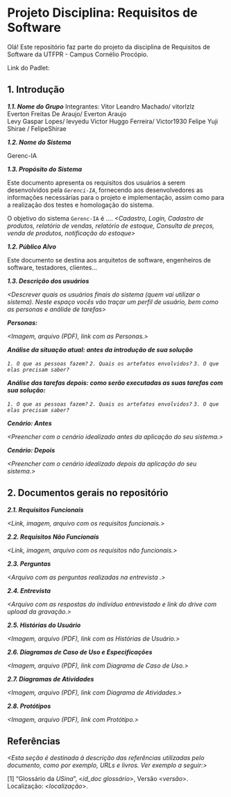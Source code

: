 # Projeto Disciplina: Requisitos de Software

[](https://github.com/CamilaDiasOliveira/requisitos-software?tab=readme-ov-file#projeto-disciplina-requisitos-de-software)

Olá! Este repositório faz parte do projeto da disciplina de Requisitos de Software da UTFPR - Campus Cornélio Procópio.

Link do Padlet:

## 1. Introdução

[](https://github.com/CamilaDiasOliveira/requisitos-software?tab=readme-ov-file#1-introdu%C3%A7%C3%A3o)

_**1.1. Nome do Grupo**_
Integrantes: Vitor Leandro Machado/ vitorlzlz   
             Everton Freitas De Araujo/ Everton Araujo  
             Levy Gaspar Lopes/ levyedu
             Victor Huggo Ferreira/ Victor1930 
             Felipe Yuji Shirae / FelipeShirae
             

_**1.2. Nome do Sistema**_

Gerenc-IA

_**1.3. Propósito do Sistema**_

Este documento apresenta os requisitos dos usuários a serem desenvolvidos pela  _`Gerenci-IA`_, fornecendo aos desenvolvedores as informações necessárias para o projeto e implementação, assim como para a realização dos testes e homologação do sistema.

O objetivo do sistema  `Gerenc-IA`  é ....  _<Cadastro, Login, Cadastro de produtos, relatório de vendas, relatório de estoque, Consulta de preços, venda de produtos, notificação do estoque>_

_**1.2. Público Alvo**_

Este documento se destina aos arquitetos de software, engenheiros de software, testadores, clientes...  _<pequenos comerciantes e clientes>_

_**1.3. Descrição dos usuários**_

_<Descrever quais os usuários finais do sistema (quem vai utilizar o sistema). Neste espaço vocês vão traçar um perfil de usuário, bem como as personas e análide de tarefas>_

_**Personas:**_

_<Imagem, arquivo (PDF), link com as Personas.>_

_**Análise da situação atual: antes da introdução de sua solução**_

_`1. O que as pessoas fazem?`_  _`2. Quais os artefatos envolvidos?`_  _`3. O que elas precisam saber?`_

_**Análise das tarefas depois: como serão executadas as suas tarefas com sua solução:**_

_`1. O que as pessoas fazem?`_  _`2. Quais os artefatos envolvidos?`_  _`3. O que elas precisam saber?`_

_**Cenário: Antes**_

_<Preencher com o cenário idealizado antes da aplicação do seu sistema.>_

_**Cenário: Depois**_

_<Preencher com o cenário idealizado depois da aplicação do seu sistema.>_

## 2. Documentos gerais no repositório

[](https://github.com/CamilaDiasOliveira/requisitos-software?tab=readme-ov-file#2-documentos-gerais-no-reposit%C3%B3rio)

_**2.1. Requisitos Funcionais**_

_<Link, imagem, arquivo com os requisitos funcionais.>_

_**2.2. Requisitos Não Funcionais**_

_<Link, imagem, arquivo com os requisitos não funcionais.>_

_**2.3. Perguntas**_

_<Arquivo com as perguntas realizadas na entrevista .>_

_**2.4. Entrevista**_

_<Arquivo com as respostas do indivíduo entrevistado e link do drive com upload da gravação.>_

_**2.5. Histórias do Usuário**_

_<Imagem, arquivo (PDF), link com as Histórias de Usuário.>_

_**2.6. Diagramas de Caso de Uso e Especificações**_

_<Imagem, arquivo (PDF), link com Diagrama de Caso de Uso.>_

_**2.7. Diagramas de Atividades**_

_<Imagem, arquivo (PDF), link com Diagrama de Atividades.>_

_**2.8. Protótipos**_

_<Imagem, arquivo (PDF), link com Protótipo.>_

## Referências

[](https://github.com/CamilaDiasOliveira/requisitos-software?tab=readme-ov-file#refer%C3%AAncias)

_<Esta seção é destinada à descrição das referências utilizadas pelo documento, como por exemplo, URLs e livros. Ver exemplo a seguir:>_

[1] “Glossário da  _USina_”, <_id_doc glossário_>, Versão <_versão_>. Localização: <_localização_>.
